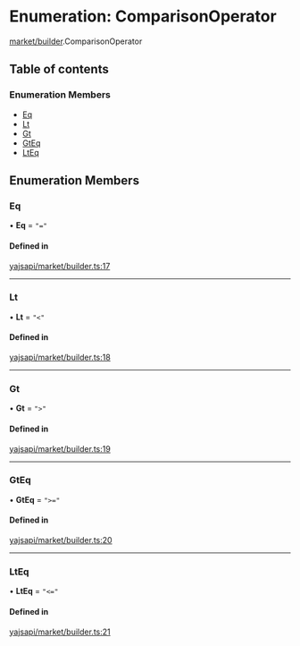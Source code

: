 # Enumeration: ComparisonOperator

[market/builder](../modules/market_builder.md).ComparisonOperator

## Table of contents

### Enumeration Members

- [Eq](market_builder.ComparisonOperator.md#eq)
- [Lt](market_builder.ComparisonOperator.md#lt)
- [Gt](market_builder.ComparisonOperator.md#gt)
- [GtEq](market_builder.ComparisonOperator.md#gteq)
- [LtEq](market_builder.ComparisonOperator.md#lteq)

## Enumeration Members

### Eq

• **Eq** = ``"="``

#### Defined in

[yajsapi/market/builder.ts:17](https://github.com/golemfactory/yajsapi/blob/e4105b2/yajsapi/market/builder.ts#L17)

___

### Lt

• **Lt** = ``"<"``

#### Defined in

[yajsapi/market/builder.ts:18](https://github.com/golemfactory/yajsapi/blob/e4105b2/yajsapi/market/builder.ts#L18)

___

### Gt

• **Gt** = ``">"``

#### Defined in

[yajsapi/market/builder.ts:19](https://github.com/golemfactory/yajsapi/blob/e4105b2/yajsapi/market/builder.ts#L19)

___

### GtEq

• **GtEq** = ``">="``

#### Defined in

[yajsapi/market/builder.ts:20](https://github.com/golemfactory/yajsapi/blob/e4105b2/yajsapi/market/builder.ts#L20)

___

### LtEq

• **LtEq** = ``"<="``

#### Defined in

[yajsapi/market/builder.ts:21](https://github.com/golemfactory/yajsapi/blob/e4105b2/yajsapi/market/builder.ts#L21)
